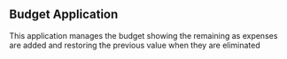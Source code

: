 ## Budget Application

This application manages the budget showing the remaining as expenses are added and restoring the previous value when they are eliminated
